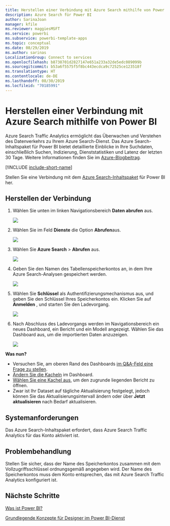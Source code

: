 ```yaml
---
title: Herstellen einer Verbindung mit Azure Search mithilfe von Power BI
description: Azure Search für Power BI
author: SarinaJoan
manager: kfile
ms.reviewer: maggiesMSFT
ms.service: powerbi
ms.subservice: powerbi-template-apps
ms.topic: conceptual
ms.date: 08/29/2019
ms.author: sarinas
LocalizationGroup: Connect to services
ms.openlocfilehash: b8738701d2827147e651a233a32de5edc089099b
ms.sourcegitcommit: b53a6f5575f5f8bc443ecdca9c72525ce123518f
ms.translationtype: HT
ms.contentlocale: de-DE
ms.lasthandoff: 08/30/2019
ms.locfileid: "70185991"
---
```

# <a name="connect-to-azure-search-with-power-bi"></a>Herstellen einer Verbindung mit Azure Search mithilfe von Power BI
Azure Search Traffic Analytics ermöglicht das Überwachen und Verstehen des Datenverkehrs zu Ihrem Azure Search-Dienst. Das Azure Search-Inhaltspaket für Power BI bietet detaillierte Einblicke in Ihre Suchdaten, einschließlich Suchen, Indizierung, Dienststatistiken und Latenz der letzten 30 Tage. Weitere Informationen finden Sie im [Azure-Blogbeitrag](https://azure.microsoft.com/blog/analyzing-your-azure-search-traffic/).

[!INCLUDE [include-short-name](./includes/service-deprecate-content-packs.md)]

Stellen Sie eine Verbindung mit dem [Azure Search-Inhaltspaket](https://app.powerbi.com/getdata/services/azure-search) für Power BI her.

## <a name="how-to-connect"></a>Herstellen der Verbindung
1. Wählen Sie unten im linken Navigationsbereich **Daten abrufen** aus.
   
   ![](media/service-connect-to-azure-search/pbi_getdata.png) 
2. Wählen Sie im Feld **Dienste** die Option **Abrufen**aus.
   
   ![](media/service-connect-to-azure-search/pbi_getservices.png) 
3. Wählen Sie **Azure Search** \> **Abrufen** aus.
   
   ![](media/service-connect-to-azure-search/azuresearch.png)
4. Geben Sie den Namen des Tabellenspeicherkontos an, in dem Ihre Azure Search-Analysen gespeichert werden.
   
   ![](media/service-connect-to-azure-search/params.png)
5. Wählen Sie **Schlüssel** als Authentifizierungsmechanismus aus, und geben Sie den Schlüssel Ihres Speicherkontos ein. Klicken Sie auf **Anmelden** , und starten Sie den Ladevorgang.
   
   ![](media/service-connect-to-azure-search/creds.png)
6. Nach Abschluss des Ladevorgangs werden im Navigationsbereich ein neues Dashboard, ein Bericht und ein Modell angezeigt. Wählen Sie das Dashboard aus, um die importierten Daten anzuzeigen.
   
    ![](media/service-connect-to-azure-search/dashboard2.png)

**Was nun?**

* Versuchen Sie, am oberen Rand des Dashboards [im Q&A-Feld eine Frage zu stellen](consumer/end-user-q-and-a.md).
* [Ändern Sie die Kacheln](service-dashboard-edit-tile.md) im Dashboard.
* [Wählen Sie eine Kachel aus](consumer/end-user-tiles.md), um den zugrunde liegenden Bericht zu öffnen.
* Zwar ist Ihr Dataset auf tägliche Aktualisierung festgelegt, jedoch können Sie das Aktualisierungsintervall ändern oder über **Jetzt aktualisieren** nach Bedarf aktualisieren.

## <a name="system-requirements"></a>Systemanforderungen
Das Azure Search-Inhaltspaket erfordert, dass Azure Search Traffic Analytics für das Konto aktiviert ist.

## <a name="troubleshooting"></a>Problembehandlung
Stellen Sie sicher, dass der Name des Speicherkontos zusammen mit dem Vollzugriffsschlüssel ordnungsgemäß angegeben wird. Der Name des Speicherkontos muss dem Konto entsprechen, das mit Azure Search Traffic Analytics konfiguriert ist.

## <a name="next-steps"></a>Nächste Schritte
[Was ist Power BI?](power-bi-overview.md)

[Grundlegende Konzepte für Designer im Power BI-Dienst](service-basic-concepts.md)

